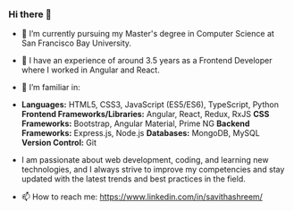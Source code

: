 ### Hi there 👋


- 🔭 I’m currently pursuing my Master's degree in Computer Science at San Francisco Bay University.
- 🌱 I have an experience of around 3.5 years as a Frontend Developer where I worked in Angular and React.
- 🌱 I’m familiar in:
- **Languages:** HTML5, CSS3, JavaScript (ES5/ES6), TypeScript, Python
  **Frontend Frameworks/Libraries:** Angular, React, Redux, RxJS
  **CSS Frameworks:** Bootstrap, Angular Material, Prime NG
  **Backend Frameworks:** Express.js, Node.js
  **Databases:** MongoDB, MySQL
  **Version Control:** Git

- I am passionate about web development, coding, and learning new technologies, and I always strive to improve my competencies and stay updated with the latest trends and best practices in the field.
- 📫 How to reach me: https://www.linkedin.com/in/savithashreem/ 

